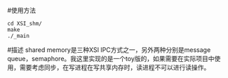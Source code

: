 #使用方法
```
cd XSI_shm/
make
./_main

```

#描述
shared memory是三种XSI IPC方式之一，另外两种分别是message queue，semaphore。我这里实现的是一个toy版的，如果需要在实际项目中使用，需要考虑同步，在写进程在写共享内存时，读进程不可以进行读操作。

